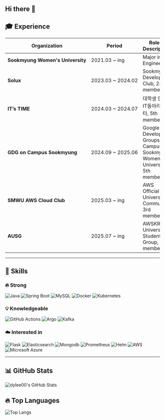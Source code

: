 ## Hi there 👋

<!--
**dylee00/dylee00** is a ✨ _special_ ✨ repository because its `README.md` (this file) appears on your GitHub profile.

Here are some ideas to get you started:

- 🔭 I’m currently working on ...
- 🌱 I’m currently learning ...
- 👯 I’m looking to collaborate on ...
- 🤔 I’m looking for help with ...
- 💬 Ask me about ...
- 📫 How to reach me: ...
- 😄 Pronouns: ...
- ⚡ Fun fact: ...
-->

## 🎓 Experience  
| Organization | Period | Role & Description |
| --------------------- | ----------------- | --------------------------------- |
| **Sookmyung&nbsp;Women's&nbsp;University** | 2021.03 ~ ing | Major in IT Engineering |
| **Solux** | 2023.03&nbsp;~&nbsp;2024.02 | Sookmyung Developers Club, 28th member |
| **IT’s TIME** | 2024.03&nbsp;~&nbsp;2024.07 | 대학생 연합 IT동아리 잇타, 5th member |
| **GDG on Campus Sookmyung** | 2024.09&nbsp;~&nbsp;2025.06 | Google Developer Groups on Campus - Sookmyung Women's University, 5th member |
| **SMWU AWS Cloud Club** | 2025.03 ~ ing | AWS Official University Community, 3rd member |
| **AUSG** | 2025.07 ~ ing | AWSKRUG University Student Group, 9th member |

---

## 🔧 Skills  

### 🔥 **Strong**
![Java](https://img.shields.io/badge/Java-007396?style=flat-square&logo=java&logoColor=white)
![Spring Boot](https://img.shields.io/badge/SpringBoot-6DB33F?style=flat-square&logo=springboot&logoColor=white)
![MySQL](https://img.shields.io/badge/MySQL-4479A1?style=flat-square&logo=mysql&logoColor=white)
![Docker](https://img.shields.io/badge/Docker-2496ED?style=flat-square&logo=docker&logoColor=white)
![Kubernetes](https://img.shields.io/badge/Kubernetes-326ce5?style=flat-square&logo=kubernetes&logoColor=white)

### 💡 **Knowledgeable**
![GitHub Actions](https://img.shields.io/badge/GitHubActions-2088FF?style=flat-square&logo=githubactions&logoColor=white)
![Argo](https://img.shields.io/badge/Argo-EF7B4D?style=flat-square&logo=argo&logoColor=white)
![Kafka](https://img.shields.io/badge/Apache%20Kafka-231F20?style=flat-square&logo=apachekafka&logoColor=white)

### ☁️ **Interested in**
![Flask](https://img.shields.io/badge/Flask-3BABC3?style=flat-square&logo=flask&logoColor=white)
![Elasticsearch](https://img.shields.io/badge/Elasticsearch-005571?style=flat-square&logo=elasticsearch&logoColor=white)
![Mongodb](https://img.shields.io/badge/Mongodb-47A248?style=flat-square&logo=mongodb&logoColor=white)
![Prometheus](https://img.shields.io/badge/Prometheus-E6522C?style=flat-square&logo=prometheus&logoColor=white)
![Helm](https://img.shields.io/badge/Helm-0F1689?style=flat-square&logo=helm&logoColor=white)
![AWS](https://img.shields.io/badge/AWS-232F3E?style=flat-square&logo=amazon-aws&logoColor=white)
![Microsoft Azure](https://img.shields.io/badge/Microsoft%20Azure-0078D4?style=flat-square&logo=microsoft-azure&logoColor=white)

---

## 📊 GitHub Stats  
![dylee00's GitHub Stats](https://github-readme-stats.vercel.app/api?username=dylee00&show_icons=true&theme=tokyonight)  

## 🔥 Top Languages  
![Top Langs](https://github-readme-stats.vercel.app/api/top-langs/?username=dylee00&layout=compact&theme=tokyonight)
